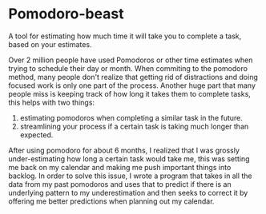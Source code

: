 # Pomodoro-beast
A tool for estimating how much time it will take you to complete a task, based on your estimates. 

Over 2 million people have used Pomodoros or other time estimates when trying to schedule their day or month. When commiting to the pomodoro method, many people don't realize that getting rid of distractions and doing focused work is only one part of the process. Another huge part that many people miss is keeping track of how long it takes them to complete tasks, this helps with two things:

1. estimating pomodoros when completing a similar task in the future.
2. streamlining your process if a certain task is taking much longer than expected.

After using pomodoro for about 6 months, I realized that I was grossly under-estimating how long a certain task would take me, this was setting me back on my calendar and making me push important things into backlog. In order to solve this issue, I wrote a program that takes in all the data from my past pomodoros and uses that to predict if there is an underlying pattern to my underestimation and then seeks to correct it by offering me better predictions when planning out my calendar. 

